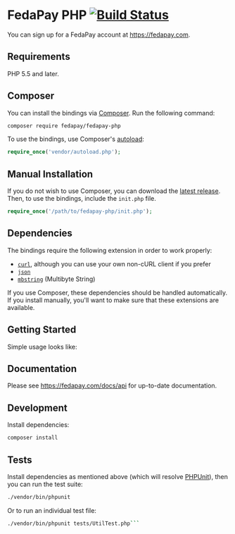 # FedaPay PHP [![Build Status](https://travis-ci.org/fedapay/fedapay-php.svg?branch=master)](https://travis-ci.org/fedapay/fedapay-php)

You can sign up for a FedaPay account at https://fedapay.com.

## Requirements

PHP 5.5 and later.

## Composer

You can install the bindings via [Composer](http://getcomposer.org/). Run the following command:

```bash
composer require fedapay/fedapay-php
```

To use the bindings, use Composer's [autoload](https://getcomposer.org/doc/00-intro.md#autoloading):

```php
require_once('vendor/autoload.php');
```

## Manual Installation

If you do not wish to use Composer, you can download the [latest release](https://github.com/fedapay/fedapay-php/releases). Then, to use the bindings, include the `init.php` file.

```php
require_once('/path/to/fedapay-php/init.php');
```

## Dependencies

The bindings require the following extension in order to work properly:

- [`curl`](https://secure.php.net/manual/en/book.curl.php), although you can use your own non-cURL client if you prefer
- [`json`](https://secure.php.net/manual/en/book.json.php)
- [`mbstring`](https://secure.php.net/manual/en/book.mbstring.php) (Multibyte String)

If you use Composer, these dependencies should be handled automatically. If you install manually, you'll want to make sure that these extensions are available.

## Getting Started

Simple usage looks like:

## Documentation

Please see https://fedapay.com/docs/api for up-to-date documentation.

## Development

Install dependencies:

``` bash
composer install
```

## Tests

Install dependencies as mentioned above (which will resolve [PHPUnit](http://packagist.org/packages/phpunit/phpunit)), then you can run the test suite:

```bash
./vendor/bin/phpunit
```

Or to run an individual test file:

```bash
./vendor/bin/phpunit tests/UtilTest.php```
